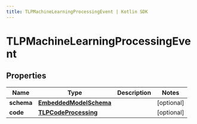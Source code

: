 ```yaml
---
title: TLPMachineLearningProcessingEvent | Kotlin SDK
---
```



# TLPMachineLearningProcessingEvent

## Properties
Name | Type | Description | Notes
------------ | ------------- | ------------- | -------------
**schema** | [**EmbeddedModelSchema**](EmbeddedModelSchema) |  |  [optional]
**code** | [**TLPCodeProcessing**](TLPCodeProcessing) |  |  [optional]



